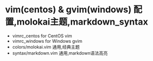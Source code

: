 # vim(centos) & gvim(windows) 配置,molokai主题,markdown_syntax

- vimrc_centos for CentOS vim
- vimrc_windows for Windows gvim
- colors/molokai.vim 通用,经典主题
- syntax/markdown.vim 通用,markdown语法高亮

